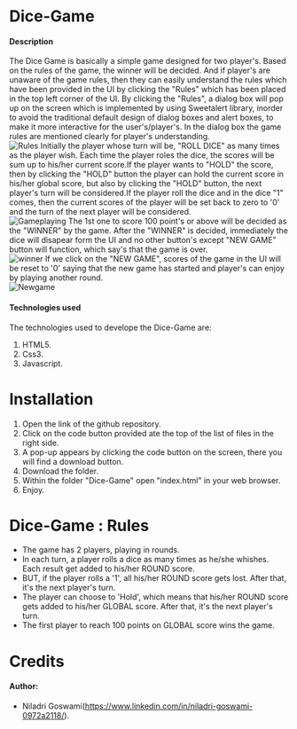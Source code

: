 # Dice-Game
#### Description
The Dice Game is basically a simple game designed for two player's. Based on the rules of the game, the winner will be decided. And if player's are unaware of the game rules, then they can easily understand the rules which have been provided in the UI  by clicking the "Rules" which has been placed in the top left corner of the UI. By clicking the "Rules", a dialog box will pop up on the screen which is implemented by using Sweetalert library, inorder to avoid the traditional default design of dialog boxes and alert boxes, to make it more interactive for the user's/player's. In the dialog box the game rules are mentioned clearly for player's understanding. <br />
![Rules](https://user-images.githubusercontent.com/48457036/89184734-ddca2c80-d5b6-11ea-969b-e2b2ea111fa5.png)
Initially the player whose turn will be, "ROLL DICE" as many times as the player wish. Each time the player roles the dice, the scores will be sum up to his/her current score.If the player wants to "HOLD" the score, then by clicking the "HOLD" button the player can hold the current score in his/her global score, but also by clicking the "HOLD" button, the next player's turn will be considered.If the player roll the dice and in the dice "1" comes, then the current scores of the player will be set back to zero to '0' and the turn of the next player will be considered. <br />
![Gameplaying](https://user-images.githubusercontent.com/48457036/89185268-98f2c580-d5b7-11ea-85a0-d71443ecea0e.png)
The 1st one to score 100 point's or above will be decided as the "WINNER" by the game. After the "WINNER" is decided, immediately the dice will disapear form the UI and no other button's except "NEW GAME" button will function, which say's that the game is over. <br />
![winner](https://user-images.githubusercontent.com/48457036/89185455-e2431500-d5b7-11ea-829b-680a46e94a85.png)
If we click on the "NEW GAME", scores of the game in the UI will be reset to '0' saying that the new game has started and player's can enjoy by playing another round. <br />
![Newgame](https://user-images.githubusercontent.com/48457036/89185576-19b1c180-d5b8-11ea-99b3-fdc0dcfd8ab4.png)

#### Technologies used
The technologies used to develope the Dice-Game are: <br />
1. HTML5. <br />
2. Css3. <br />
3. Javascript. <br />

# Installation
1. Open the link of the github repository. <br />
2. Click on the code button provided ate the top of the list of files in the right side. <br />
3. A pop-up appears by clicking the code button on the screen, there you will find a download button. <br />
4. Download the folder. <br />
5. Within the folder "Dice-Game" open "index.html" in your web browser. <br />
6. Enjoy. <br />

# Dice-Game : Rules
- The game has 2 players, playing in rounds. <br />
- In each turn, a player rolls a dice as many times as he/she whishes. Each result get added to his/her ROUND score. <br />
- BUT, if the player rolls a '1', all his/her ROUND score gets lost. After that, it's the next player's turn. <br />
- The player can choose to 'Hold', which means that his/her ROUND score gets added to his/her GLOBAL score. After that, it's the next player's turn. <br />
- The first player to reach 100 points on GLOBAL score wins the game. <br />

# Credits
#### Author:
* Niladri Goswami(https://www.linkedin.com/in/niladri-goswami-0972a2118/).
